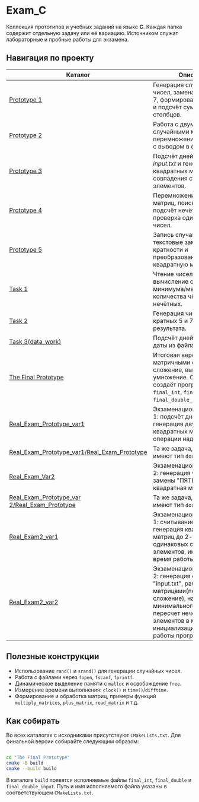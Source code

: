 # Exam_C

Коллекция прототипов и учебных заданий на языке **C**. Каждая папка содержит отдельную задачу или её вариацию. Источником служат лабораторные и пробные работы для экзамена.

## Навигация по проекту

| Каталог | Описание |
|---------|---------|
| [Prototype 1](Prototype%201) | Генерация случайных чисел, замена кратных 5 и 7, формирование матрицы и подсчёт сумм строк/столбцов. |
| [Prototype 2](Prototype%202) | Работа с двумя случайными матрицами: перемножение и сложение с выводом в файл. |
| [Prototype 3](Prototype%203) | Подсчёт дней до даты из *input.txt* и генерация квадратных матриц до совпадения сумм элементов. |
| [Prototype 4](Prototype%204) | Перемножение/сложение матриц, поиск минимума и подсчёт нечётных, а также проверка одинаковых чисел. |
| [Prototype 5](Prototype%205) | Запись случайных чисел, текстовые замены по кратности и преобразование в квадратную матрицу. |
| [Task 1](Task%201) | Чтение чисел из файла, вычисление суммы, минимума/максимума и количества чётных/нечётных. |
| [Task 2](Task%202) | Генерация чисел, замена кратных 5 и 7 и запись результата. |
| [Task 3(data_work)](Task%203(data_work)) | Подсчёт дней до указанной даты из файла `data.txt`. |
| [The Final Prototype](The%20Final%20Prototype) | Итоговая версия с матричными операциями: сложение, вычитание и умножение. Сборка создаёт программы `final_int`, `final_double` и `final_double_input`. | ve48er-codex/решить-задачу-с-датой-и-матрицами
| [Real_Exam_Prototype_var1](Real_Exam_Prototype_var1) | Экзаменационный вариант 1: подсчёт дней до даты, генерация двух квадратных матриц и операции над ними. |
| [Real_Exam_Prototype_var1/Real_Exam_Prototype](Real_Exam_Prototype_var1/Real_Exam_Prototype) | Та же задача, но матрицы имеют тип `double`. |
| [Real_Exam_Var2](Real_Exam_Var2) | Экзаменационный вариант 2: генерация чисел, замены "ПЯТЬ"/"СЕМЬ" и квадратная матрица. |
| [Real_Exam_Prototype_var 2/Real_Exam_Prototype](Real_Exam_Prototype_var%202/Real_Exam_Prototype) | Та же задача, но матрицы имеют тип `double`. |
| [Real_Exam2_var1](Real_Exam2_var1) | Экзаменационный вариант 1: считывание даты, генерация квадратных матриц до 2-ух одинаковых сумм элементов, инициализация время работы программы |
| [Real_Exam2_var2](Real_Exam2_var2) | Экзаменационный вариант 2: генерация файла "input.txt", работа с матрицами(перемножение, сложение), нахождение минимального элемента, пересчет нечетных элементов в матрице 1, инициализация таймера работы программмы |   
 

## Полезные конструкции

- Использование `rand()` и `srand()` для генерации случайных чисел.
- Работа с файлами через `fopen`, `fscanf`, `fprintf`.
- Динамическое выделение памяти с `malloc` и освобождение `free`.
- Измерение времени выполнения: `clock()` и `time()`/`difftime`.
- Формирование и обработка матриц, примеры функций `multiply_matrices`, `plus_matrix`, `read_matrix` и т.д.

## Как собирать

Во всех каталогах с исходниками присутствуют `CMakeLists.txt`. Для финальной версии собирайте следующим образом:
```bash

cd "The Final Prototype"
cmake -B build
cmake --build build
```
В каталоге `build` появятся исполняемые файлы `final_int`, `final_double` и `final_double_input`.
Путь и имя исполняемого файла указаны в соответствующем `CMakeLists.txt`.

